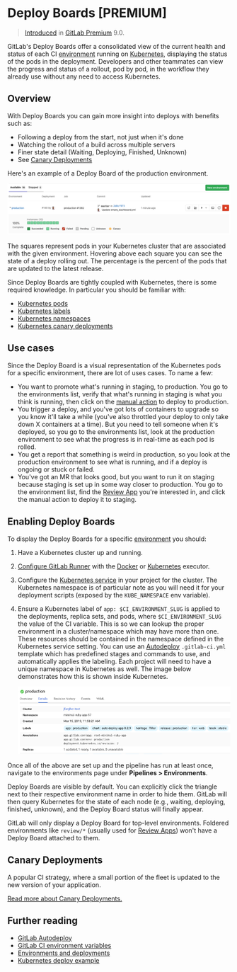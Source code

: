 # Deploy Boards **[PREMIUM]**

> [Introduced][ee-1589] in [GitLab Premium][ee] 9.0.

GitLab's Deploy Boards offer a consolidated view of the current health and
status of each CI [environment] running on [Kubernetes], displaying the status
of the pods in the deployment. Developers and other teammates can view the
progress and status of a rollout, pod by pod, in the workflow they already use
without any need to access Kubernetes.

## Overview

With Deploy Boards you can gain more insight into deploys with benefits such as:

- Following a deploy from the start, not just when it's done
- Watching the rollout of a build across multiple servers
- Finer state detail (Waiting, Deploying, Finished, Unknown)
- See [Canary Deployments](canary_deployments.md)

Here's an example of a Deploy Board of the production environment.

![Deploy Boards landing page](img/deploy_boards_landing_page.png)

The squares represent pods in your Kubernetes cluster that are associated with
the given environment. Hovering above each square you can see the state of a
deploy rolling out. The percentage is the percent of the pods that are updated
to the latest release.

Since Deploy Boards are tightly coupled with Kubernetes, there is some required
knowledge. In particular you should be familiar with:

- [Kubernetes pods](https://kubernetes.io/docs/user-guide/pods)
- [Kubernetes labels](https://kubernetes.io/docs/concepts/overview/working-with-objects/labels/)
- [Kubernetes namespaces](https://kubernetes.io/docs/user-guide/namespaces/)
- [Kubernetes canary deployments](https://kubernetes.io/docs/concepts/cluster-administration/manage-deployment/#canary-deployments)

## Use cases

Since the Deploy Board is a visual representation of the Kubernetes pods for a
specific environment, there are lot of uses cases. To name a few:

- You want to promote what's running in staging, to production. You go to the
  environments list, verify that what's running in staging is what you think is
  running, then click on the [manual action] to deploy to production.
- You trigger a deploy, and you've got lots of containers to upgrade so you know
  it'll take a while (you've also throttled your deploy to only take down X
  containers at a time). But you need to tell someone when it's deployed, so you
  go to the environments list, look at the production environment to see what
  the progress is in real-time as each pod is rolled.
- You get a report that something is weird in production, so you look at the
  production environment to see what is running, and if a deploy is ongoing or
  stuck or failed.
- You've got an MR that looks good, but you want to run it on staging because
  staging is set up in some way closer to production. You go to the environment
  list, find the [Review App][review apps] you're interested in, and click the
  manual action to deploy it to staging.

## Enabling Deploy Boards

To display the Deploy Boards for a specific [environment] you should:

1. Have a Kubernetes cluster up and running.
1. [Configure GitLab Runner][runners] with the [Docker][docker-exec] or
   [Kubernetes][kube-exec] executor.
1. Configure the [Kubernetes service][kube-service] in your project for the
   cluster. The Kubernetes namespace is of particular note as you will need it
   for your deployment scripts (exposed by the `KUBE_NAMESPACE` env variable).
1. Ensure a Kubernetes label of `app: $CI_ENVIRONMENT_SLUG` is applied to the
   deployments, replica sets, and pods, where `$CI_ENVIRONMENT_SLUG` the value
   of the CI variable. This is so we can lookup the proper environment in a
   cluster/namespace which may have more than one. These resources should be
   contained in the namespace defined in the Kubernetes service setting.
   You can use an [Autodeploy] `.gitlab-ci.yml` template which has predefined
   stages and commands to use, and automatically applies the labeling.
   Each project will need to have a unique namespace in Kubernetes as well.
   The image below demonstrates how this is shown inside Kubernetes.

    ![Deploy Boards Kubernetes Label](img/deploy_boards_kubernetes_label.png)

Once all of the above are set up and the pipeline has run at least once,
navigate to the environments page under **Pipelines > Environments**.

Deploy Boards are visible by default. You can explicitly click
the triangle next to their respective environment name in order to hide them.
GitLab will then query Kubernetes for the state of each node (e.g., waiting,
deploying, finished, unknown), and the Deploy Board status will finally appear.

GitLab will only display a Deploy Board for top-level environments. Foldered
environments like `review/*` (usually used for [Review Apps]) won't have a
Deploy Board attached to them.

## Canary Deployments

A popular CI strategy, where a small portion of the fleet is updated to the new
version of your application.

[Read more about Canary Deployments.](canary_deployments.md)

## Further reading

- [GitLab Autodeploy][autodeploy]
- [GitLab CI environment variables][variables]
- [Environments and deployments][environment]
- [Kubernetes deploy example][kube-deploy]

[ee-1589]: https://gitlab.com/gitlab-org/gitlab-ee/issues/1589 "Deploy Boards initial issue"
[ee]: https://about.gitlab.com/products/ "GitLab Enterprise Edition landing page"
[kube-deploy]: https://gitlab.com/gitlab-examples/kubernetes-deploy "Kubernetes deploy example project"
[kubernetes]: https://kubernetes.io "Kubernetes website"
[environment]: ../../ci/environments.md "Environments and deployments documentation"
[docker-exec]: https://docs.gitlab.com/runner/executors/docker.html "GitLab Runner Docker executor"
[kube-exec]: https://docs.gitlab.com/runner/executors/kubernetes.html "GitLab Runner Kubernetes executor"
[kube-service]: integrations/kubernetes.md "Kubernetes project service"
[review apps]: ../../ci/review_apps/index.md "Review Apps documentation"
[variables]: ../../ci/variables/README.md "GitLab CI variables"
[autodeploy]: ../../ci/autodeploy/index.md "GitLab Autodeploy"
[kube-image]: https://gitlab.com/gitlab-examples/kubernetes-deploy/container_registry "Kubernetes deploy Container Registry"
[manual action]: ../../ci/yaml/README.md#manual-actions
[runners]: ../../ci/runners/README.md
